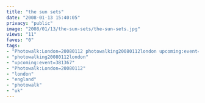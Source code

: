 ```yaml
---
title: "the sun sets"
date: "2008-01-13 15:40:05"
privacy: "public"
image: "2008/01/13/the-sun-sets/the-sun-sets.jpg"
views: "11"
faves: "0"
tags:
- "Photowalk:London=20080112 photowalking20080112london upcoming:event=381367 london england uk Photowalk:London=20080112"
- "photowalking20080112london"
- "upcoming:event=381367"
- "Photowalk:London=20080112"
- "london"
- "england"
- "photowalk"
- "uk"
---
```



